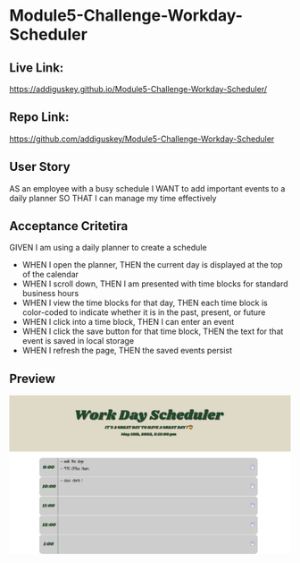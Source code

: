 # Module5-Challenge-Workday-Scheduler

## Live Link:

https://addiguskey.github.io/Module5-Challenge-Workday-Scheduler/

## Repo Link:

https://github.com/addiguskey/Module5-Challenge-Workday-Scheduler

## User Story

AS an employee with a busy schedule
I WANT to add important events to a daily planner
SO THAT I can manage my time effectively

## Acceptance Critetira

GIVEN I am using a daily planner to create a schedule

- WHEN I open the planner, THEN the current day is displayed at the top of the calendar
- WHEN I scroll down, THEN I am presented with time blocks for standard business hours
- WHEN I view the time blocks for that day, THEN each time block is color-coded to indicate whether it is in the past, present, or future
- WHEN I click into a time block, THEN I can enter an event
- WHEN I click the save button for that time block, THEN the text for that event is saved in local storage
- WHEN I refresh the page, THEN the saved events persist

## Preview

![alt text](./assets/images/schedule.png)
